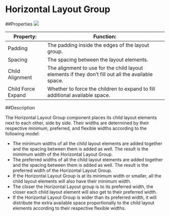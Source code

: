 # Horizontal Layout Group

##Properties
![](file:///C:/Program%20Files/Unity/Editor/Data/Documentation/en/uploads/Main/UI_HorizontalLayoutGroupInspector.png)

| Property:	 | Function: |
| -- | -- |
| Padding	 | The padding inside the edges of the layout group. |
| Spacing	 | The spacing between the layout elements. |
| Child Alignment	 | The alignment to use for the child layout elements if they don’t fill out all the available space. |
| Child Force Expand	 | Whether to force the children to expand to fill additional available space. |
##Description

The Horizontal Layout Group component places its child layout elements next to each other, side by side. Their widths are determined by their respective minimum, preferred, and flexible widths according to the following model:

* The minimum widths of all the child layout elements are added together and the spacing between them is added as well. The result is the mimimum width of the Horizontal Layout Group.
* The preferred widths of all the child layout elements are added together and the spacing between them is added as well. The result is the preferred width of the Horizontal Layout Group.
* If the Horizontal Layout Group is at its minimum width or smaller, all the child layout elements will also have their minimum width.
* The closer the Horizontal Layout group is to its preferred width, the closer each child layout element will also get to their preferred width.
* If the Horizontal Layout Group is wider than its preferred width, it will distribute the extra available space proportionally to the child layout elements according to their respective flexible widths.
